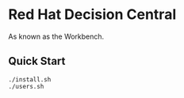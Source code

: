 # Red Hat Decision Central

As known as the Workbench.

## Quick Start
```
./install.sh
./users.sh
```

